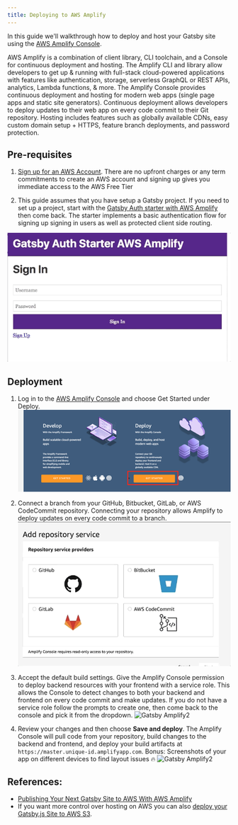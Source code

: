 ```yaml
---
title: Deploying to AWS Amplify
---
```


In this guide we'll walkthrough how to deploy and host your Gatsby site using the [AWS Amplify Console](https://console.amplify.aws).

AWS Amplify is a combination of client library, CLI toolchain, and a Console for continuous deployment and hosting. The Amplify CLI and library allow developers to get up & running with full-stack cloud-powered applications with features like authentication, storage, serverless GraphQL or REST APIs, analytics, Lambda functions, & more. The Amplify Console provides continuous deployment and hosting for modern web apps (single page apps and static site generators). Continuous deployment allows developers to deploy updates to their web app on every code commit to their Git repository. Hosting includes features such as globally available CDNs, easy custom domain setup + HTTPS, feature branch deployments, and password protection.

## Pre-requisites

1. [Sign up for an AWS Account](https://portal.aws.amazon.com/billing/signup?redirect_url=https%3A%2F%2Faws.amazon.com%2Fregistration-confirmation). There are no upfront charges or any term commitments to create an AWS account and signing up gives you immediate access to the AWS Free Tier

1. This guide assumes that you have setup a Gatsby project. If you need to set up a project, start with the [Gatsby Auth starter with AWS Amplify](https://github.com/dabit3/gatsby-auth-starter-aws-amplify) then come back. The starter implements a basic authentication flow for signing up signing in users as well as protected client side routing.

![Gatsby Amplify](./images/amplify-gatsby-auth.gif)

## Deployment

1. Log in to the [AWS Amplify Console](https://console.aws.amazon.com/amplify/home) and choose Get Started under Deploy.
   ![Gatsby Amplify2](./images/amplify-gettingstarted.png)

2. Connect a branch from your GitHub, Bitbucket, GitLab, or AWS CodeCommit repository. Connecting your repository allows Amplify to deploy updates on every code commit to a branch.
   ![Gatsby Amplify2](./images/amplify-connect-repo.gif)

3. Accept the default build settings. Give the Amplify Console permission to deploy backend resources with your frontend with a service role. This allows the Console to detect changes to both your backend and frontend on every code commit and make updates. If you do not have a service role follow the prompts to create one, then come back to the console and pick it from the dropdown.
   ![Gatsby Amplify2](./images/amplify-build-settings.gif)

4. Review your changes and then choose **Save and deploy**. The Amplify Console will pull code from your repository, build changes to the backend and frontend, and deploy your build artifacts at `https://master.unique-id.amplifyapp.com`. Bonus: Screenshots of your app on different devices to find layout issues :fire:
   ![Gatsby Amplify2](./images/amplify-gatsby-deploy.gif)

## References:

- [Publishing Your Next Gatsby Site to AWS With AWS Amplify](https://www.gatsbyjs.org/blog/2018-08-24-gatsby-aws-hosting/)
- If you want more control over hosting on AWS you can also [deploy your Gatsby.js Site to AWS S3](/docs/deploying-to-s3-cloudfront/).
